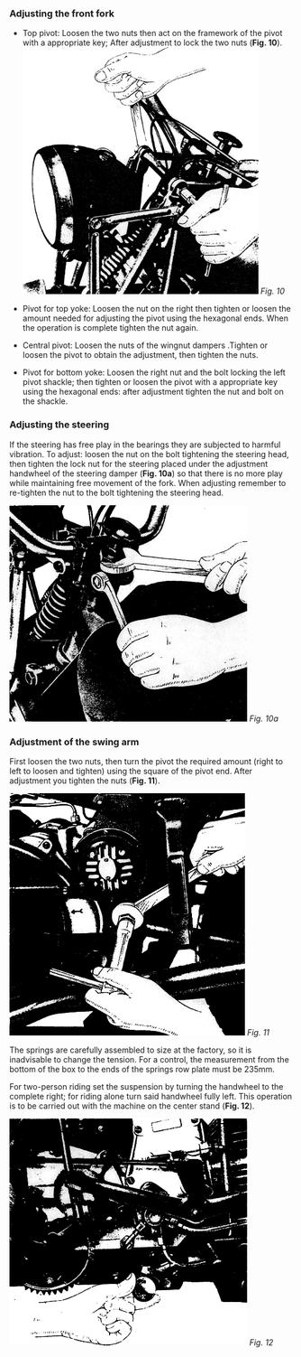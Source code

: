 ### Adjusting the front fork

- Top pivot: Loosen the two nuts then act on the framework of the pivot with a appropriate key; After adjustment to lock the two nuts (**Fig. 10**).
  ![Fig. 10](10.png) 
  *Fig. 10*

- Pivot for top yoke: Loosen the nut on the right then tighten or loosen the amount needed for 
  adjusting the pivot using the hexagonal ends. When the operation is complete tighten the nut again.
- Central pivot: Loosen the nuts of the wingnut dampers .Tighten or loosen the pivot to obtain the 
  adjustment, then tighten the nuts.
- Pivot for bottom yoke: Loosen the right nut and the bolt locking the left pivot shackle; then 
  tighten or loosen the pivot with a appropriate key using the hexagonal ends: after adjustment 
  tighten the nut and bolt on the shackle.
  
### Adjusting the steering

If the steering has free play in the bearings they are subjected to harmful vibration. To adjust: 
loosen the nut on the bolt tightening the steering head, then tighten the lock nut for the steering 
placed under the adjustment handwheel of the steering damper (**Fig. 10a**) so that there is no more 
play while maintaining free movement of the fork. When adjusting remember to re-tighten the nut to 
the bolt tightening the steering head.

![Fig. 10a](10a.png) 
*Fig. 10a*

### Adjustment of the swing arm

First loosen the two nuts, then turn the pivot the required amount (right to left to loosen and 
tighten) using the square of the pivot end. After adjustment you tighten the nuts (**Fig. 11**).

![Fig. 11](11.png) 
*Fig. 11*

The springs are carefully assembled to size at the factory, so it is inadvisable to change the 
tension. For a control, the measurement from the bottom of the box to the ends of the springs row 
plate must be 235mm.

For two-person riding set the suspension by turning the handwheel to the complete right; for riding
alone turn said handwheel fully left. This operation is to be carried out with the machine on the 
center stand (**Fig. 12**).

![Fig. 12](12.png) 
*Fig. 12*
